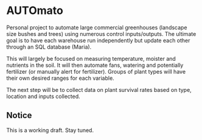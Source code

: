 # AUTOmato
Personal project to automate large commercial greenhouses (landscape size bushes and trees) using numerous control inputs/outputs. The ultimate goal is to have each warehouse run independently but update each other through an SQL database (Maria).

This will largely be focused on measuring temperature, moister and nutrients in the soil. It will then automate fans, watering and potentially fertilizer (or manually alert for fertilizer). Groups of plant types will have their own desired ranges for each variable.

The next step will be to collect data on plant survival rates based on type, location and inputs collected.

## Notice
This is a working draft. Stay tuned.
